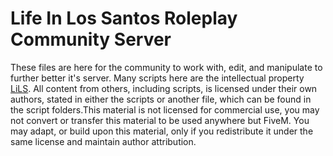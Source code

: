 # Life In Los Santos Roleplay Community Server
These files are here for the community to work with, edit, and manipulate to further better it's server. Many scripts here are the intellectual property [LiLS](http://lifeinlossantos.proboards.com/). All content from others, including scripts, is licensed under their own authors, stated in either the scripts or another file, which can be found in the script folders.This material is not licensed for commercial use, you may not convert or transfer this material to be used anywhere but FiveM. You may adapt, or build upon this material, only if you redistribute it under the same license and maintain author attribution.